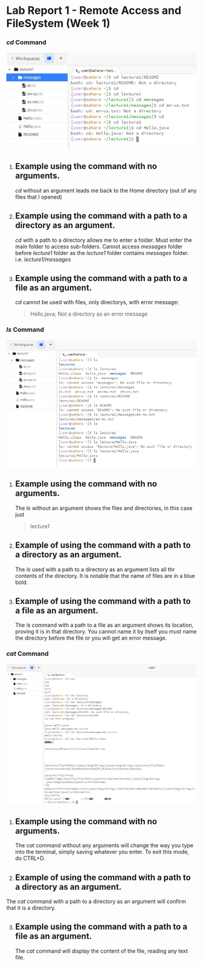 # **Lab Report 1 - Remote Access and FileSystem (Week 1)**

### *cd* Command
![Image](CD.jpeg)
1. ## **Example using the command with no arguments.**
   *cd* without an argument leads me back to the Home directory (out of any files that I opened)
2. ## **Example using the command with a path to a directory as an argument.**
   *cd* with a path to a directory allows me to enter a folder.
   Must enter the main folder to access sub-folders.
   Cannot access *messages* folder before *lecture1* folder as the *lecture1* folder contains *messages* folder.
   i.e. *lecture1/messages*
3. ## **Example using the command with a path to a file as an argument.**
   *cd* cannot be used with files, only directorys, with error message:

   > Hello.java; Not a directory as an error message
   
### *ls* Command
![Image](Ls.jpeg)
1. ## **Example using the command with no arguments.**
   The *ls* without an argument shows the files and directories, in this case just
   > lecture1
2. ## **Example of using the command with a path to a directory as an argument.**
     The *ls* used with a path to a directory as an argument lists all thr contents of the directory.      It is notable that the name of files are in a blue bold.
3. ## **Example of using the command with a path to a file as an argument.**
   The *ls* command with a path to a file as an argument shows its location, proving it is in that directory.
   You cannot name it by itself you must name the directory before the file or you will get an error message.

### *cat* Command
![Image](Cat.jpeg)
1. ## **Example using the command with no arguments.**
   The *cat* command without any arguments will change the way you type into the terminal, simply saving whatever you enter. To exit this mode, do CTRL+D.
2. ## **Example of using the command with a path to a directory as an argument.**
  The *cat* command with a path to a directory as an argument will confirm that it is a directory.

3. ## **Example using the command with a path to a file as an argument.**
   The *cat* command will display the content of the file, reading any text file. 
